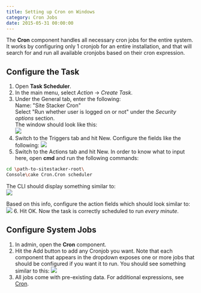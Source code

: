 ```yaml
---
title: Setting up Cron on Windows
category: Cron Jobs
date: 2015-05-31 00:00:00
---
```


The **Cron** component handles all necessary cron jobs for the entire system. It works by configuring only 1 cronjob for an entire installation, and that will search for and run all available cronjobs based on their cron expression.

## Configure the Task

1. Open **Task Scheduler**.
2. In the main menu, select *Action* -> *Create Task*.
3. Under the General tab, enter the following:  
  Name: "Site Stacker Cron"  
  Select "Run whether user is logged on or not" under the *Security options* section.  
  The window should look like this:  
  ![](img/cron/create-task-general.png)
4. Switch to the Triggers tab and hit New. Configure the fields like the following:
  ![](img/cron/create-task-triggers.png)
5. Switch to the Actions tab and hit New. In order to know what to input here, open **cmd** and run the following commands:  
  ```sh
cd \path-to-sitestacker-root\
Console\cake Cron.Cron scheduler
```
  The CLI should display something similar to:  
  ![](img/cron/create-task-cmd.png)  

  Based on this info, configure the action fields which should look similar to:  
  ![](img/cron/create-task-actions.png)
6. Hit OK. Now the task is correctly scheduled to run *every minute*.

## Configure System Jobs

1. In admin, open the **Cron** component.
2. Hit the Add button to add any Cronjob you want. Note that each component that appears in the dropdown exposes one or more jobs that should be configured if you want it to run. You should see something similar to this:
  ![](img/cron/cron-add-jobs.png)
3. All jobs come with pre-existing data. For additional expressions, see [Cron](http://en.wikipedia.org/wiki/Cron).